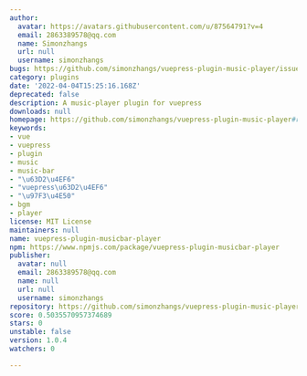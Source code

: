 ```yaml
---
author:
  avatar: https://avatars.githubusercontent.com/u/87564791?v=4
  email: 2863389578@qq.com
  name: Simonzhangs
  url: null
  username: simonzhangs
bugs: https://github.com/simonzhangs/vuepress-plugin-music-player/issues
category: plugins
date: '2022-04-04T15:25:16.168Z'
deprecated: false
description: A music-player plugin for vuepress
downloads: null
homepage: https://github.com/simonzhangs/vuepress-plugin-music-player#readme
keywords:
- vue
- vuepress
- plugin
- music
- music-bar
- "\u63D2\u4EF6"
- "vuepress\u63D2\u4EF6"
- "\u97F3\u4E50"
- bgm
- player
license: MIT License
maintainers: null
name: vuepress-plugin-musicbar-player
npm: https://www.npmjs.com/package/vuepress-plugin-musicbar-player
publisher:
  avatar: null
  email: 2863389578@qq.com
  name: null
  url: null
  username: simonzhangs
repository: https://github.com/simonzhangs/vuepress-plugin-music-player
score: 0.5035570957374689
stars: 0
unstable: false
version: 1.0.4
watchers: 0

---
```


